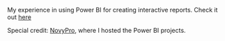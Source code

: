 My experience in using Power BI for creating interactive reports. Check it out [here](https://app.powerbi.com/view?r=eyJrIjoiZTJkYzg3ZjMtYTNiZi00MjgxLTk2ZDctNzNmYmU0MDQyNGQxIiwidCI6ImRmODY3OWNkLWE4MGUtNDVkOC05OWFjLWM4M2VkN2ZmOTVhMCJ9)

Special credit: [NovyPro](https://novypro.com/), where I hosted the Power BI projects.